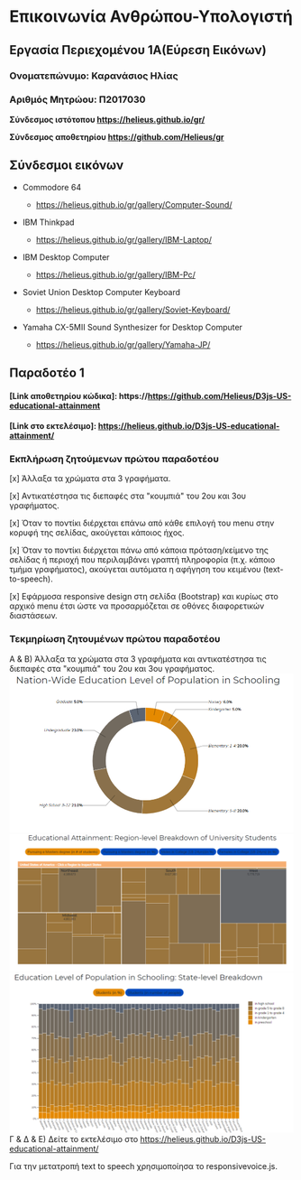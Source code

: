 # Επικοινωνία Ανθρώπου-Υπολογιστή
## Εργασία Περιεχομένου 1Α(Εύρεση Εικόνων)
### Ονοματεπώνυμο: Καρανάσιος Ηλίας
### Αριθμός Μητρώου: Π2017030

**Σύνδεσμος ιστότοπου https://helieus.github.io/gr/**

**Σύνδεσμος αποθετηρίου https://github.com/Helieus/gr**


## Σύνδεσμοι εικόνων

* Commodore 64

  * https://helieus.github.io/gr/gallery/Computer-Sound/

* IBM Thinkpad

  * https://helieus.github.io/gr/gallery/IBM-Laptop/

* IBM Desktop Computer

  * https://helieus.github.io/gr/gallery/IBM-Pc/

* Soviet Union Desktop Computer Keyboard

  * https://helieus.github.io/gr/gallery/Soviet-Keyboard/

* Yamaha CX-5MII Sound Synthesizer for Desktop Computer

  * https://helieus.github.io/gr/gallery/Yamaha-JP/

## Παραδοτέο 1

#### [Link αποθετηρίου κώδικα]: https://https://github.com/Helieus/D3js-US-educational-attainment
#### [Link στο εκτελέσιμο]: https://helieus.github.io/D3js-US-educational-attainment/

### Εκπλήρωση ζητούμενων πρώτου παραδοτέου

[x] Άλλαξα τα χρώματα στα 3 γραφήματα.

[x] Αντικατέστησα τις διεπαφές στα "κουμπιά" του 2ου και 3ου γραφήματος.

[x] Όταν το ποντίκι διέρχεται επάνω από κάθε επιλογή του menu στην κορυφή της σελίδας, ακούγεται κάποιος ήχος.

[x] Όταν το ποντίκι διέρχεται πάνω από κάποια πρόταση/κείμενο της σελίδας ή περιοχή που περιλαμβάνει γραπτή πληροφορία (π.χ. κάποιο τμήμα     γραφήματος), ακούγεται αυτόματα η αφήγηση του κειμένου (text-to-speech).

[x] Εφάρμοσα responsive design στη σελίδα (Bootstrap) και κυρίως στο αρχικό menu έτσι ώστε να προσαρμόζεται σε οθόνες διαφορετικών διαστάσεων.

### Τεκμηρίωση ζητουμένων πρώτου παραδοτέου

Α & B) Άλλαξα τα χρώματα στα 3 γραφήματα και αντικατέστησα τις διεπαφές στα "κουμπιά" του 2ου και 3ου γραφήματος.
![Screenshot](Scr1.PNG)
![Screenshot](Scr2.PNG)
![Screenshot](Scr3.PNG)
Γ & Δ & Ε) Δείτε το εκτελέσιμο στο https://helieus.github.io/D3js-US-educational-attainment/

Για την μετατροπή text to speech χρησιμοποίησα το responsivevoice.js.


